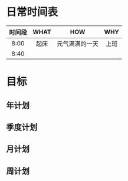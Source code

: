# 日常时间表
时间段 | WHAT | HOW | WHY
:-----:|:----:|:----:|:---:
8:00 | 起床  | 元气满满的一天 |上班 
8:40 |

# 目标
## 年计划
## 季度计划
## 月计划
## 周计划

